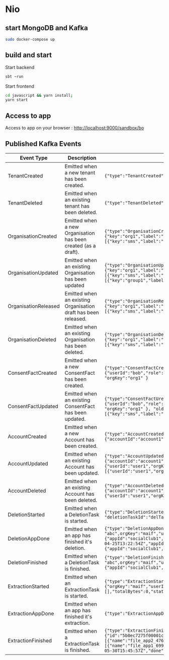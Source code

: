 # Nio


## start MongoDB and Kafka

```bash
sudo docker-compose up
```

## build and start

Start backend 

```bash
sbt ~run
```

Start frontend 

```bash
cd javascript && yarn install;
yarn start
```

## Access to app

Access to app on your browser : [http://localhost:9000/sandbox/bo](http://localhost:9000/sandbox/bo)


## Published Kafka Events

| Event Type           	| Description                                                    	| Payload example                                                                                                                                                                              	|
|----------------------	|----------------------------------------------------------------	|----------------------------------------------------------------------------------------------------------------------------------------------------------------------------------------------	|
| TenantCreated        	| Emitted when a new tenant has been created.                       | ```{"type":"TenantCreated","author":"tenant-admin","date":"2018-04-11T12:27:34Z","id":984045289865216000,"payload":{"key":"newTenant","description":"a new tenant"}}```  |
| TenantDeleted        	| Emitted when an existing tenant has been deleted.                 | ```{"type":"TenantDeleted","author":"tenant-admin","date":"2018-04-11T12:27:35Z","id":984045289865216004,"payload":{"key":"newTenant","description":"a new tenant"}}```  |
| OrganisationCreated  	| Emitted when a new Organisation has been created (as a draft). 	| ```{"type":"OrganisationCreated","tenant":"prod","author":"admin@test.com","date":"2018-04-11T12:27:41Z","id":984045319233732614,"payload":{"key":"org1","label":"lbl1","version":{"status":"DRAFT","num":1,"latest":false},"groups":[{"key":"group1","label":"blalba","permissions":[{"key":"sms","label":"Please accept sms"}]}]}}```                                   	                    |
| OrganisationUpdated  	| Emitted when an existing Organisation has been updated         	| ```{"type":"OrganisationUpdated","tenant":"prod","author":"admin@test.com","date":"2018-01-01T20:20:20Z","id":984045319233732615,"payload":{"key":"org1","label":"lbl2","version":{"status":"DRAFT","num":1,"latest":false},"groups":[{"key":"group1","label":"blalba","permissions":[{"key":"sms","label":"Please accept sms"}]}]}, "oldValue": {"key":"org1","label":"lbl1","version":{"status":"DRAFT","num":1,"latest":false},"groups":[{"key":"group1","label":"blalba","permissions":[{"key":"sms","label":"Please accept sms"}]}]}} ``` 	                            |
| OrganisationReleased 	| Emitted when an existing Organisation draft has been released. 	| ```{"type":"OrganisationReleased","tenant":"prod","author":"admin@test.com","date":"2018-04-11T12:27:41Z","id":984045319397310471,"payload":{"key":"org1","label":"lbl2","version":{"status":"RELEASED","num":1,"latest":true},"groups":[{"key":"group1","label":"blalba","permissions":[{"key":"sms","label":"Please accept sms"}]}]}}```                                                               	|
| OrganisationDeleted  	| Emitted when an existing Organisation has been deleted.       	| ```{"type":"OrganisationDeleted","tenant":"prod","author":"admin@test.com","date":"2018-04-11T12:27:42Z","id":984045319233732615,"payload":{"key":"org1","label":"lbl2","version":{"status":"RELEASED","num":1,"latest":true},"groups":[{"key":"group1","label":"blalba","permissions":[{"key":"sms","label":"Please accept sms"}]}]}}```                                   	                    |
| ConsentFactCreated   	| Emitted when a new ConsentFact has been created.               	| ```{"type":"ConsentFactCreated","tenant":"prod","author":"admin@test.com",date":"2018-04-11T12:27:43Z","id":984045319397310472,"payload":{"userId":"toto1","doneBy":{"userId":"bob","role":"admin"},"version":1,"groups":[{"key":"group1","label":"blabla","consents":[{"key":"sms","label":"Please accept sms","checked":true}]}], "orgKey":"org1" }```                                                         	|
| ConsentFactUpdated   	| Emitted when an existing ConsentFact has been updated.         	| ```{"type":"ConsentFactUreated","tenant":"prod","author":"admin@test.com",date":"2018-04-11T12:27:44Z","id":984045319397310473,"payload":{"userId":"toto1","doneBy":{"userId":"bob","role":"admin"},"version":1,"groups":[{"key":"group1","label":"blabla","consents":[{"key":"sms","label":"Please accept sms","checked":true}]}], "orgKey":"org1" }, "oldValue":{"userId":"toto1","doneBy":{"userId":"bob","role":"admin"},"version":1,"groups":[{"key":"group1","label":"blabla","consents":[{"key":"sms","label":"Please accept sms","checked":true}]}], "orgKey":"org1" } ```                      	|
| AccountCreated   	    | Emitted when a new Account has been created.         	            | ```{"type":"AccountCreated","tenant":"prod","account":"account1","date":"2018-04-25T13:22:54Z","id":989132643281928192,"payload":{"accountId":"account1","creationDate":"2018-04-25T13:22:45Z","organisationsUsers":[{"userId":"user1","orgKey":"org1"},{"userId":"user1","orgKey":"org2"}]}} ```                      	|
| AccountUpdated   	    | Emitted when an existing Account has been updated.         	    | ```{"type":"AccountUpdated","tenant":"prod","account":"account1","date":"2018-04-25T13:22:54Z","id":989132644422778881,"payload":{"accountId":"account1","creationDate":"2018-04-25T13:22:45Z","organisationsUsers":[{"userId":"user1","orgKey":"org1"},{"userId":"user1","orgKey":"org2"},{"userId":"user1","orgKey":"org3"}]},"oldValue":{"accountId":"account1","creationDate":"2018-04-25T13:22:45Z","organisationsUsers":[{"userId":"user1","orgKey":"org1"},{"userId":"user1","orgKey":"org2"}]}} ```                      	|
| AccountDeleted   	    | Emitted when an existing Account has been deleted.         	    | ```{"type":"AccountDeleted","tenant":"prod","account":"account1","date":"2018-04-25T13:22:54Z","id":989132645030952962,"payload":{"accountId":"account1","creationDate":"2018-04-25T13:22:45Z","organisationsUsers":[{"userId":"user1","orgKey":"org1"},{"userId":"user1","orgKey":"org2"},{"userId":"user1","orgKey":"org3"}]}} ```                      	|
| DeletionStarted       | Emitted when a DeletionTask is started.                   	    | ```{"type":"DeletionStarted","tenant":"prod","date":"2018-04-25T13:22:54Z","id":989132645030952962,"payload":{"orgKey":"maif","userId":"toto","appId": "nestor1", "deletionTaskId":"delTaskMaif1"}]}} ```                      	|
| DeletionAppDone       | Emitted when an app has finished it's deletion.             	    | ```{"type":"DeletionAppDone","tenant":"prod","date":"2018-04-25T13:22:54Z","id":989132645030952963,"payload":{"id": "abc",orgKey":"maif","userId":"toto","startedAt":"2018-04-25T13:22:54Z","appIds":["nestor1", "socialClub1"],"states":[{"appId":"nestor1","status":"Running"},{"appId":"socialClub1","Done"}],"status":"Running","lastUpdate":"2018-04-25T13:22:45Z"}]},"oldValue":{"id": "abc",orgKey":"maif","userId":"toto","startedAt":"2018-04-25T13:22:54Z","appIds":["nestor1", "socialClub1"],"states":[{"appId":"nestor1","status":"Running"},{"appId":"socialClub1","Running"}],"status":"Running","lastUpdate":"2018-04-25T13:22:45Z"}]}} ```                      	|
| DeletionFinished      | Emitted when a DeletionTask is finished.                          | ```{"type":"DeletionFinished","tenant":"prod","date":"2018-04-25T13:22:54Z","id":989132645030952963,"payload":{"id": "abc",orgKey":"maif","userId":"toto","startedAt":"2018-04-25T13:22:54Z","appIds":["nestor1", "socialClub1"],"states":[{"appId":"nestor1","status":"Done"},{"appId":"socialClub1","Done"}],"status":"Done","lastUpdate":"2018-04-25T13:22:45Z"}]}} ```                      	|
| ExtractionStarted     | Emitted when an ExtractionTask is started.                   	    | ```{"type":"ExtractionStarted","tenant":"prod","date":"2018-04-25T13:22:54Z",id":"5b0d4c07d70100af7ca45615","payload":{"orgKey":"maif","userId":"toto","startedAt":"2018-05-29T12:48:07Z","appIds":["app1"],"states":[{"appId":"app1","files":[],"totalBytes":0,"status":"Running"}],"status":"Running","progress":0,"lastUpdate":"2018-05-29T12:48:07Z"}} ```                      	|
| ExtractionAppDone     | Emitted when an app has finished it's extraction.           	    | ```{"type":"ExtractionAppDone","tenant":"prod","date":"2018-04-25T13:22:54Z","id":989132645030952963,"payload":{"orgKey":"orgTest1","userId":"toto","appId":"app2"}}```                      	|
| ExtractionFinished    | Emitted when a ExtractionTask is finished.                        | ```{"type":"ExtractionFinished","tenant":"prod","date":"2018-04-25T13:22:54Z","id":989132645030952963,"payload":{"id":"5b0ec7275f00001ce175357b","orgKey":"orgTest1","userId":"toto","startedAt":"2018-05-30T15:45:43Z","appIds":["app1","app2"],"states":[{"appId":"app2","files":[{"name":"file_app2_4767309391367180127.json","contentType":"json","size":18}],"totalBytes":18,"status":"Running"},{"appId":"app1","files":[{"name":"file_app1_6993466391145789621.json","contentType":"json","size":18}],"totalBytes":18,"status":"Done"}],"status":"Running","progress":0,"lastUpdate":"2018-05-30T15:45:57Z","done":1}} ```                      	|
